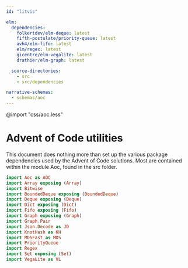 ```yaml
---
id: "litvis"

elm:
  dependencies:
    folkertdev/elm-deque: latest
    fifth-postulate/priority-queue: latest
    avh4/elm-fifo: latest
    elm/regex: latest
    gicentre/elm-vegalite: latest
    drathier/elm-graph: latest

  source-directories:
    - src
    - src/dependencies

narrative-schemas:
  - schemas/aoc
---
```


@import "css/aoc.less"

# Advent of Code utilities

This document does nothing more than set up the various package dependencies used by the Advent of Code solutions. Most are contained within the module Aoc, found in the src folder.

```elm {l=hidden}
import Aoc as AOC
import Array exposing (Array)
import Bitwise
import BoundedDeque exposing (BoundedDeque)
import Deque exposing (Deque)
import Dict exposing (Dict)
import Fifo exposing (Fifo)
import Graph exposing (Graph)
import Graph.Pair
import Json.Decode as JD
import KnotHash as KH
import MD5Fast as MD5
import PriorityQueue
import Regex
import Set exposing (Set)
import VegaLite as VL
```
